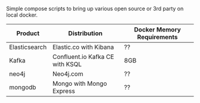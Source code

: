 Simple compose scripts to bring up various open source or 3rd party on local docker.

| Product       | Distribution                    | Docker Memory Requirements |
|---------------|---------------------------------|----------------------------|
| Elasticsearch | Elastic.co with Kibana          | ??                         |
| Kafka         | Confluent.io Kafka CE with KSQL | 8GB                        |
| neo4j         | Neo4j.com                       | ??                         |
| mongodb       | Mongo with Mongo Express        | ??                         |